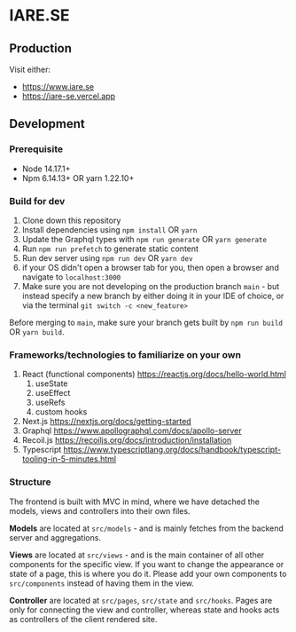 # IARE.SE

## Production

Visit either:

* <https://www.iare.se>
* <https://iare-se.vercel.app>

## Development

### Prerequisite

* Node 14.17.1+
* Npm 6.14.13+ OR yarn 1.22.10+

### Build for dev

1. Clone down this repository
2. Install dependencies using `npm install` OR `yarn`
3. Update the Graphql types with `npm run generate` OR `yarn generate`
4. Run `npm run prefetch` to generate static content
5. Run dev server using `npm run dev` OR `yarn dev`
6. if your OS didn't open a browser tab for you, then open a browser and navigate to `localhost:3000`
7. Make sure you are not developing on the production branch `main` - but instead specify a new branch by either doing it in your IDE of choice, or via the terminal `git switch -c <new_feature>`

Before merging to `main`, make sure your branch gets built by `npm run build` OR `yarn build`.

### Frameworks/technologies to familiarize on your own

 1. React (functional components) <https://reactjs.org/docs/hello-world.html>
    1. useState
    2. useEffect
    3. useRefs
    4. custom hooks
 2. Next.js <https://nextjs.org/docs/getting-started>
 3. Graphql <https://www.apollographql.com/docs/apollo-server>
 4. Recoil.js <https://recoiljs.org/docs/introduction/installation>
 5. Typescript <https://www.typescriptlang.org/docs/handbook/typescript-tooling-in-5-minutes.html>

### Structure

The frontend is built with MVC in mind, where we have detached the models, views and controllers into their own files.

__Models__ are located at `src/models` - and is mainly fetches from the backend server and aggregations.

__Views__ are located at `src/views` - and is the main container of all other components for the specific view. If you want to change the appearance or state of a page, this is where you do it. Please add your own components to `src/components` instead of having them in the view.

__Controller__ are located at `src/pages`, `src/state` and `src/hooks`. Pages are only for connecting the view and controller, whereas state and hooks acts as controllers of the client rendered site.
